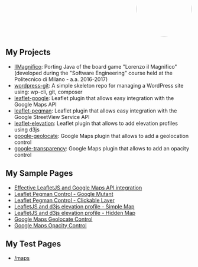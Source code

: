 <p align="right" style="margin-top: -70px; text-align: right;">
  <a href="https://github.com/Raruto">
    <img style="border-radius:50%;" src="https://avatars.githubusercontent.com/u/9614886?s=400" height="150" />
  </a>
</p>
<p align="center" style="display:none;">
  <a href="https://raruto.github.io/">View at raruto.github.io</a>
 </p>

## My Projects
- [IlMagnifico](https://github.com/Raruto/IlMagnifico): Porting Java of the board game "Lorenzo il Magnifico" (developed during the "Software Engineering" course held at the Politecnico di Milano - a.a. 2016-2017)
- [wordpress-git](https://github.com/Raruto/wordpress-git): A simple skeleton repo for managing a WordPress site using: wp-cli, git, composer
- [leaflet-google](https://github.com/Raruto/leaflet-google): Leaflet plugin that allows easy integration with the Google Maps API
- [leaflet-pegman](https://github.com/Raruto/leaflet-pegman): Leaflet plugin that allows easy integration with the Google StreetView Service API
- [leaflet-elevation](https://github.com/Raruto/leaflet-elevation): Leaflet plugin that allows to add elevation profiles using d3js
- [google-geolocate](https://github.com/Raruto/google-geolocate): Google Maps plugin that allows to add a geolocation control
- [google-transparency](https://github.com/Raruto/google-transparency): Google Maps plugin that allows to add an opacity control

## My Sample Pages
- [Effective LeafletJS and Google Maps API integration](/examples/leaflet-google/leaflet-google.html)
- [Leaflet Pegman Control - Google Mutant](/examples/leaflet-pegman/leaflet-pegman.html)
- [Leaflet Pegman Control - Clickable Layer](/examples/leaflet-pegman/leaflet-pegman-clickableStreetViewLayer.html)
- [LeafletJS and d3js elevation profile - Simple Map](/examples/leaflet-elevation/leaflet-elevation.html)
- [LeafletJS and d3js elevation profile - Hidden Map](/examples/leaflet-elevation/leaflet-elevation_hidden-map.html)
- [Google Maps Geolocate Control](/examples/google-geolocate/google-geolocate.html)
- [Google Maps Opacity Control](/examples/google-transparency/google-transparency.html)

## My Test Pages
- [/maps](/maps)
